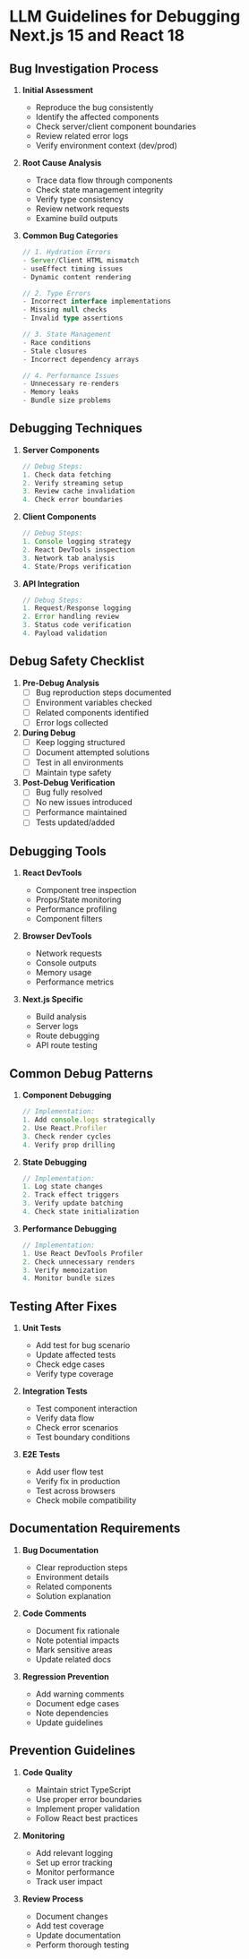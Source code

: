 # LLM Guidelines for Debugging Next.js 15 and React 18

## Bug Investigation Process

1. **Initial Assessment**
   - Reproduce the bug consistently
   - Identify the affected components
   - Check server/client component boundaries
   - Review related error logs
   - Verify environment context (dev/prod)

2. **Root Cause Analysis**
   - Trace data flow through components
   - Check state management integrity
   - Verify type consistency
   - Review network requests
   - Examine build outputs

3. **Common Bug Categories**
   ```typescript
   // 1. Hydration Errors
   - Server/Client HTML mismatch
   - useEffect timing issues
   - Dynamic content rendering
   
   // 2. Type Errors
   - Incorrect interface implementations
   - Missing null checks
   - Invalid type assertions
   
   // 3. State Management
   - Race conditions
   - Stale closures
   - Incorrect dependency arrays
   
   // 4. Performance Issues
   - Unnecessary re-renders
   - Memory leaks
   - Bundle size problems
   ```

## Debugging Techniques

1. **Server Components**
   ```typescript
   // Debug Steps:
   1. Check data fetching
   2. Verify streaming setup
   3. Review cache invalidation
   4. Check error boundaries
   ```

2. **Client Components**
   ```typescript
   // Debug Steps:
   1. Console logging strategy
   2. React DevTools inspection
   3. Network tab analysis
   4. State/Props verification
   ```

3. **API Integration**
   ```typescript
   // Debug Steps:
   1. Request/Response logging
   2. Error handling review
   3. Status code verification
   4. Payload validation
   ```

## Debug Safety Checklist

1. **Pre-Debug Analysis**
   - [ ] Bug reproduction steps documented
   - [ ] Environment variables checked
   - [ ] Related components identified
   - [ ] Error logs collected

2. **During Debug**
   - [ ] Keep logging structured
   - [ ] Document attempted solutions
   - [ ] Test in all environments
   - [ ] Maintain type safety

3. **Post-Debug Verification**
   - [ ] Bug fully resolved
   - [ ] No new issues introduced
   - [ ] Performance maintained
   - [ ] Tests updated/added

## Debugging Tools

1. **React DevTools**
   - Component tree inspection
   - Props/State monitoring
   - Performance profiling
   - Component filters

2. **Browser DevTools**
   - Network requests
   - Console outputs
   - Memory usage
   - Performance metrics

3. **Next.js Specific**
   - Build analysis
   - Server logs
   - Route debugging
   - API route testing

## Common Debug Patterns

1. **Component Debugging**
   ```typescript
   // Implementation:
   1. Add console.logs strategically
   2. Use React.Profiler
   3. Check render cycles
   4. Verify prop drilling
   ```

2. **State Debugging**
   ```typescript
   // Implementation:
   1. Log state changes
   2. Track effect triggers
   3. Verify update batching
   4. Check state initialization
   ```

3. **Performance Debugging**
   ```typescript
   // Implementation:
   1. Use React DevTools Profiler
   2. Check unnecessary renders
   3. Verify memoization
   4. Monitor bundle sizes
   ```

## Testing After Fixes

1. **Unit Tests**
   - Add test for bug scenario
   - Update affected tests
   - Check edge cases
   - Verify type coverage

2. **Integration Tests**
   - Test component interaction
   - Verify data flow
   - Check error scenarios
   - Test boundary conditions

3. **E2E Tests**
   - Add user flow test
   - Verify fix in production
   - Test across browsers
   - Check mobile compatibility

## Documentation Requirements

1. **Bug Documentation**
   - Clear reproduction steps
   - Environment details
   - Related components
   - Solution explanation

2. **Code Comments**
   - Document fix rationale
   - Note potential impacts
   - Mark sensitive areas
   - Update related docs

3. **Regression Prevention**
   - Add warning comments
   - Document edge cases
   - Note dependencies
   - Update guidelines

## Prevention Guidelines

1. **Code Quality**
   - Maintain strict TypeScript
   - Use proper error boundaries
   - Implement proper validation
   - Follow React best practices

2. **Monitoring**
   - Add relevant logging
   - Set up error tracking
   - Monitor performance
   - Track user impact

3. **Review Process**
   - Document changes
   - Add test coverage
   - Update documentation
   - Perform thorough testing
